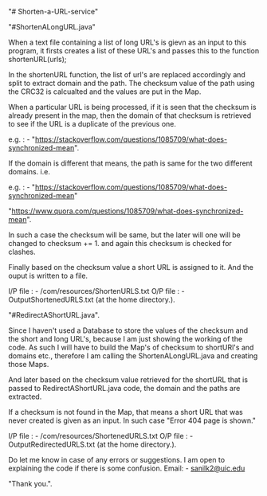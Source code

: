 "# Shorten-a-URL-service" 

"#ShortenALongURL.java"


When a text file containing a list of long URL's is gievn as an input to this program, it firsts creates a list of these URL's and passes this to the function shortenURL(urls);

In the shortenURL function, the list of url's are replaced accordingly and split to extract domain and the path. The checksum value of the path using the CRC32 is calcualted and the values are put in the Map.

When a particular URL is being processed, if it is seen that the checksum is already present in the map, then the domain of that checksum is retrieved to see if the URL is a duplicate of the previous one.

e.g. : - "https://stackoverflow.com/questions/1085709/what-does-synchronized-mean".

If the domain is different that means, the path is same for the two different domains. i.e. 

e.g. : - "https://stackoverflow.com/questions/1085709/what-does-synchronized-mean"

"https://www.quora.com/questions/1085709/what-does-synchronized-mean".

In such a case the checksum will be same, but the later will one will be changed to checksum += 1. and again this checksum is checked for clashes.

Finally based on the checksum value a short URL is assigned to it. And the ouput is written to a file.

I/P file : - /com/resources/ShortenURLS.txt
O/P file : - OutputShortenedURLS.txt (at the home directory.).


"#RedirectAShortURL.java".


Since I haven't used a Database to store the values of the checksum and the short and long URL's, because I am just showing the working of the code. As such I will have to build the Map's of checksum to shortURl's and domains etc., therefore I am calling the ShortenALongURL.java and creating those Maps. 

And later based on the checksum value retrieved for the shortURL that is passed to RedirectAShortURL.java code, the domain and the paths are extracted.

If a checksum is not found in the Map, that means a short URL that was never created is given as an input. In such case "Error 404 page is shown."

I/P file : - /com/resources/ShortenedURLS.txt
O/P file : - OutputRedirectedURLS.txt (at the home directory.).

Do let me know in case of any errors or suggestions. I am open to explaining the code if there is some confusion.
Email: - sanilk2@uic.edu

"Thank you.".
